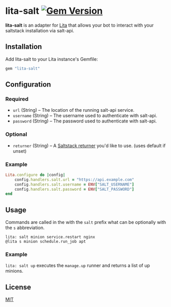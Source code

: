 # lita-salt [![Gem Version](https://badge.fury.io/rb/lita-salt.svg)](http://badge.fury.io/rb/lita-salt)

**lita-salt** is an adapter for [Lita](https://www.lita.io) that allows your bot to interact with your saltstack installation via salt-api.

## Installation

Add lita-salt to your Lita instance's Gemfile:

``` ruby
gem "lita-salt"
```

## Configuration

### Required

* `url` (String) – The location of the running salt-api service.
* `username` (String) – The username used to authenticate with salt-api.
* `password` (String) – The password used to authenticate with salt-api.

### Optional

* `returner` (String) – A [Saltstack returner](http://docs.saltstack.com/en/2014.7/ref/returners/all/) you'd like to use. (uses default if unset)

### Example

``` ruby
Lita.configure do |config|
    config.handlers.salt.url = "https://api.example.com"
    config.handlers.salt.username = ENV["SALT_USERNAME"]
    config.handlers.salt.password = ENV["SALT_PASSWORD"]
end
```

## Usage

Commands are called in the with the `salt` prefix what can be optionally with the `s` abbreviation.

```shell
lita: salt minion service.restart nginx
@lita s minion schedule.run_job apt
```

### Example

`lita: salt up` executes the `manage.up` runner and returns a list of up minions.

## License

[MIT](http://opensource.org/licenses/MIT)
